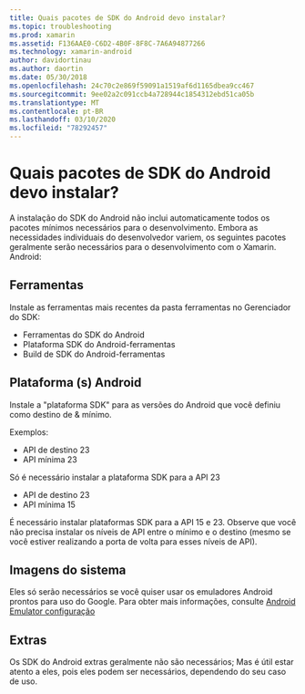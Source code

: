 ```yaml
---
title: Quais pacotes de SDK do Android devo instalar?
ms.topic: troubleshooting
ms.prod: xamarin
ms.assetid: F136AAE0-C6D2-4B0F-8F8C-7A6A94877266
ms.technology: xamarin-android
author: davidortinau
ms.author: daortin
ms.date: 05/30/2018
ms.openlocfilehash: 24c70c2e869f59091a1519af6d1165dbea9cc467
ms.sourcegitcommit: 9ee02a2c091ccb4a728944c1854312ebd51ca05b
ms.translationtype: MT
ms.contentlocale: pt-BR
ms.lasthandoff: 03/10/2020
ms.locfileid: "78292457"
---
```

# <a name="which-android-sdk-packages-should-i-install"></a>Quais pacotes de SDK do Android devo instalar?

A instalação do SDK do Android não inclui automaticamente todos os pacotes mínimos necessários para o desenvolvimento. Embora as necessidades individuais do desenvolvedor variem, os seguintes pacotes geralmente serão necessários para o desenvolvimento com o Xamarin. Android:

## <a name="tools"></a>Ferramentas

Instale as ferramentas mais recentes da pasta ferramentas no Gerenciador do SDK:

- Ferramentas do SDK do Android
- Plataforma SDK do Android-ferramentas
- Build de SDK do Android-ferramentas

## <a name="android-platforms"></a>Plataforma (s) Android

Instale a "plataforma SDK" para as versões do Android que você definiu como destino de & mínimo.

Exemplos:

- API de destino 23
- API mínima 23

Só é necessário instalar a plataforma SDK para a API 23

- API de destino 23
- API mínima 15

É necessário instalar plataformas SDK para a API 15 e 23. Observe que você não precisa instalar os níveis de API entre o mínimo e o destino (mesmo se você estiver realizando a porta de volta para esses níveis de API).

## <a name="system-images"></a>Imagens do sistema

Eles só serão necessários se você quiser usar os emuladores Android prontos para uso do Google. Para obter mais informações, consulte [Android Emulator configuração](~/android/get-started/installation/android-emulator/index.md)

## <a name="extras"></a>Extras
Os SDK do Android extras geralmente não são necessários; Mas é útil estar atento a eles, pois eles podem ser necessários, dependendo do seu caso de uso.
